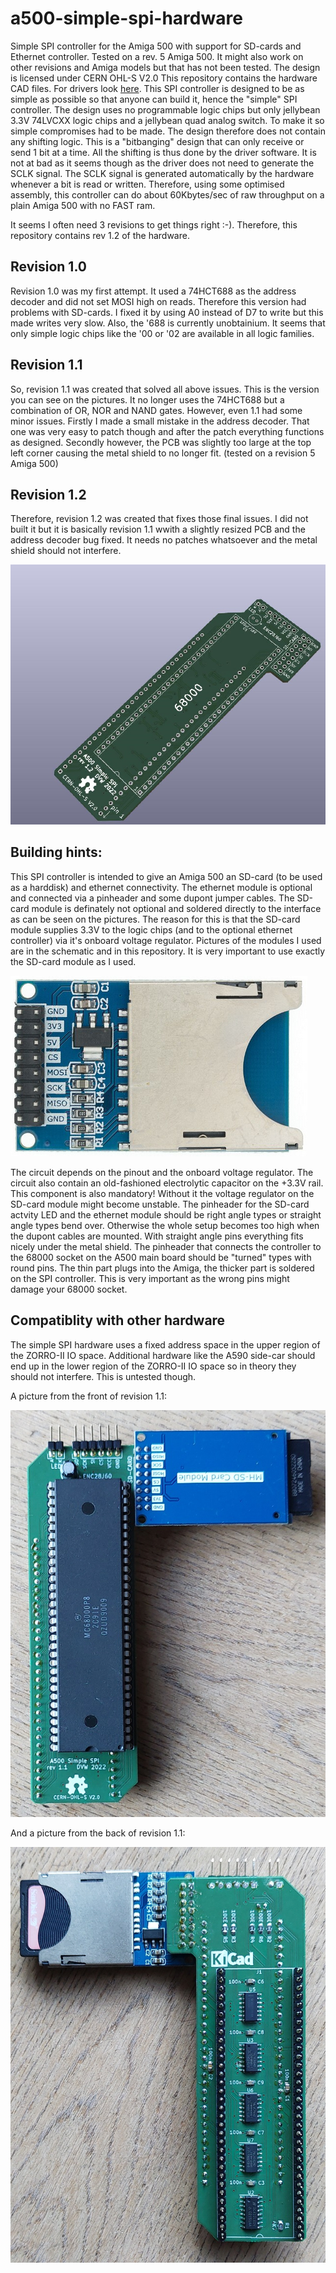 # a500-simple-spi-hardware
Simple SPI controller for the Amiga 500 with support for SD-cards and Ethernet controller. Tested on a rev. 5 Amiga 500. It might also work on other revisions and Amiga models but that has not been tested. The design is licensed under CERN OHL-S V2.0
This repository contains the hardware CAD files. For drivers look [here](https://github.com/Mathesar/a500-simple-spi-drivers).
This SPI controller is designed to be as simple as possible so that anyone can build it, hence the "simple" SPI controller.
The design uses no programmable logic chips but only jellybean 3.3V 74LVCXX logic chips and a jellybean quad analog switch.
To make it so simple compromises had to be made. The design therefore does not contain any shifting logic. This is a "bitbanging" design that can only receive or send 1 bit at a time. All the shifting is thus done by the driver software. It is not at bad as it seems though as the driver does not need to generate the SCLK signal.
The SCLK signal is generated automatically by the hardware whenever a bit is read or written. Therefore, using some optimised assembly, this controller can do about 60Kbytes/sec of raw throughput on a plain Amiga 500 with no FAST ram.

It seems I often need 3 revisions to get things right :-). Therefore, this repository contains rev 1.2 of the hardware.

## Revision 1.0
Revision 1.0 was my first attempt. It used a 74HCT688 as the address decoder and did not set MOSI high on reads.
Therefore this version had problems with SD-cards. I fixed it by using A0 instead of D7 to write but this made writes very slow.
Also, the '688 is currently unobtainium. It seems that only simple logic chips like the '00 or '02 are available in all logic families.

## Revision 1.1
So, revision 1.1 was created that solved all above issues. This is the version you can see on the pictures. It no longer uses the 74HCT688 but a combination of OR, NOR and NAND gates.
However, even 1.1 had some minor issues. Firstly I made a small mistake in the address decoder. That one was very easy to patch though and after the patch everything functions as designed. Secondly however, the PCB was slightly too large at the top left corner causing the metal shield to no longer fit. (tested on a revision 5 Amiga 500)

## Revision 1.2
Therefore, revision 1.2 was created that fixes those final issues. I did not built it but it is basically revision 1.1 wwith a slightly resized PCB and the address decoder bug fixed. It needs no patches whatsoever and the metal shield should not interfere.

![revision 1.2](/pictures/A500_Simple_SPI_V1.2.jpg)

## Building hints:
This SPI controller is intended to give an Amiga 500 an SD-card (to be used as a harddisk) and ethernet connectivity. 
The ethernet module is optional and connected via a pinheader and some dupont jumper cables. The SD-card module is definately not optional and soldered directly to the interface as can be seen on the pictures. The reason for this is that the SD-card module supplies 3.3V to the logic chips (and to the optional ethernet controller) via it's onboard voltage regulator.
Pictures of the modules I used are in the schematic and in this repository. It is very important to use exactly the SD-card module as I used. 

![SD-card module](/pictures/sd_module.png)

The circuit depends on the pinout and the onboard voltage regulator. The circuit also contain an old-fashioned electrolytic capacitor on the +3.3V rail. This component is also mandatory! Without it the voltage regulator on the SD-card module might become unstable.
The pinheader for the SD-card actvity LED and the ethernet module should be right angle types or straight angle types bend over. Otherwise the whole setup becomes too high when the dupont cables are mounted. With straight angle pins everything fits nicely under the metal shield.
The pinheader that connects the controller to the 68000 socket on the A500 main board should be "turned" types with round pins. The thin part plugs into the Amiga, the thicker part is soldered on the SPI controller. This is very important as the wrong pins might damage your 68000 socket.

## Compatiblity with other hardware
The simple SPI hardware uses a fixed address space in the upper region of the ZORRO-II IO space. Additional hardware like the A590 side-car should end up in the lower region of the ZORRO-II IO space so in theory they should not interfere. This is untested though.

A picture from the front of revision 1.1:

![Front](/pictures/simple_spi_front.jpg)

And a picture from the back of revision 1.1:

![Back](/pictures/simple_spi_back.jpg)
